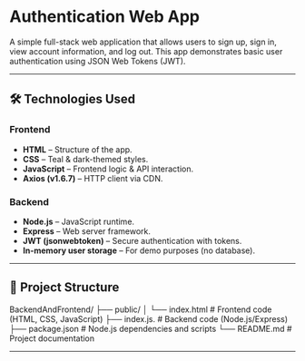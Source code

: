 # Authentication Web App

A simple full-stack web application that allows users to sign up, sign in, view account information, and log out. This app demonstrates basic user authentication using JSON Web Tokens (JWT).

---

## 🛠 Technologies Used

### Frontend

- **HTML** – Structure of the app.
- **CSS** – Teal & dark-themed styles.
- **JavaScript** – Frontend logic & API interaction.
- **Axios (v1.6.7)** – HTTP client via CDN.

### Backend

- **Node.js** – JavaScript runtime.
- **Express** – Web server framework.
- **JWT (jsonwebtoken)** – Secure authentication with tokens.
- **In-memory user storage** – For demo purposes (no database).

---

## 📁 Project Structure

BackendAndFrontend/
├── public/
│ └── index.html # Frontend code (HTML, CSS, JavaScript)
├── index.js. # Backend code (Node.js/Express)
├── package.json # Node.js dependencies and scripts
└── README.md # Project documentation

---